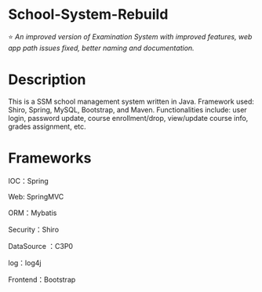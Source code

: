 # School-System-Rebuild 
:star:  *An improved version of Examination System with improved features, web app path issues fixed, better naming and documentation.*

# Description
This is a SSM school management system written in Java. Framework used: Shiro, Spring, MySQL, Bootstrap, and Maven. Functionalities include: user login, password update, course enrollment/drop, view/update course info, grades assignment, etc.

# Frameworks
IOC：Spring

Web: SpringMVC

ORM：Mybatis

Security：Shiro

DataSource ：C3P0

log：log4j

Frontend：Bootstrap
